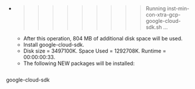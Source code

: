 * >>>>>>>>> Running inst-min-con-xtra-gcp-google-cloud-sdk.sh ...
  * After this operation, 804 MB of additional disk space will be used.
  * Install google-cloud-sdk.
  * Disk size = 3497100K. Space Used = 1292708K. Runtime = 00:00:00:33.
  * The following NEW packages will be installed:
  ```bash
google-cloud-sdk
  ```
